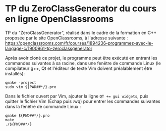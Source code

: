 # TP du ZeroClassGenerator du cours en ligne OpenClassrooms

TP du "ZeroClassGenerator", réalisé dans le cadre de la formation en C++ proposée par le
site OpenClassrooms, à l'adresse suivante : https://openclassrooms.com/fr/courses/1894236-programmez-avec-le-langage-c/1900961-tp-zeroclassgenerator



Après avoir cloné ce projet, le programme peut être exécuté en entrant les commandes suivantes
à sa racine, dans une fenêtre de commande Linux (le compilateur g++, Qt et l'éditeur de texte Vim
doivent préalablement être installés):
```
qmake -project
sudo vim ${PWD##*/}.pro
```
Dans le fichier ouvert par Vim, ajouter la ligne `QT += gui widgets`, puis quitter
le fichier Vim (Echap puis :wq) pour entrer les commandes suivantes dans la fenêtre de commande Linux :
```
qmake ${PWD##*/}.pro
make
./${PWD##*/}
```
